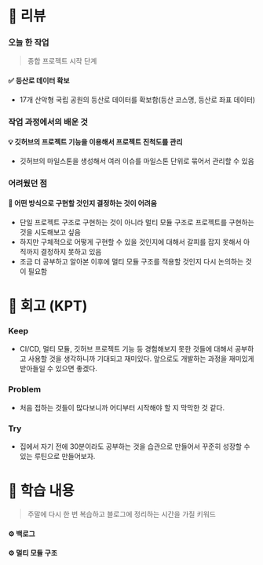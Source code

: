 # 📌 리뷰 
### 오늘 한 작업
> 종합 프로젝트 시작 단계

#### ✅ 등산로 데이터 확보
- 17개 산악형 국립 공원의 등산로 데이터를 확보함(등산 코스명, 등산로 좌표 데이터)

### 작업 과정에서의 배운 것
#### 💡 깃허브의 프로젝트 기능을 이용해서 프로젝트 진척도를 관리
- 깃허브의 마일스톤을 생성해서 여러 이슈를 마일스톤 단위로 묶어서 관리할 수 있음

### 어려웠던 점
#### 🥊 어떤 방식으로 구현할 것인지 결정하는 것이 어려움
- 단일 프로젝트 구조로 구현하는 것이 아니라 멀티 모듈 구조로 프로젝트를 구현하는 것을 시도해보고 싶음
- 하지만 구체적으로 어떻게 구현할 수 있을 것인지에 대해서 갈피를 잡지 못해서 아직까지 결정하지 못하고 있음
- 조금 더 공부하고 알아본 이후에 멀티 모듈 구조를 적용할 것인지 다시 논의하는 것이 필요함

# 📌 회고 (KPT)
### Keep
- CI/CD, 멀티 모듈, 깃허브 프로젝트 기능 등 경험해보지 못한 것들에 대해서 공부하고 사용할 것을 생각하니까 기대되고 재미있다. 앞으로도 개발하는 과정을 재미있게 받아들일 수 있으면 좋겠다.

### Problem
- 처음 접하는 것들이 많다보니까 어디부터 시작해야 할 지 막막한 것 같다. 

### Try
- 집에서 자기 전에 30분이라도 공부하는 것을 습관으로 만들어서 꾸준히 성장할 수 있는 루틴으로 만들어보자.

# 📌 학습 내용
> 주말에 다시 한 번 복습하고 블로그에 정리하는 시간을 가질 키워드
#### ⚙️ 백로그
#### ⚙️ 멀티 모듈 구조

